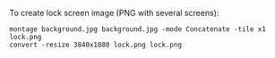 To create lock screen image (PNG with several screens):

```
montage background.jpg background.jpg -mode Concatenate -tile x1 lock.png
convert -resize 3840x1080 lock.png lock.png
```
